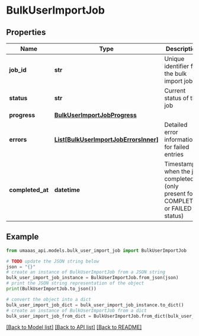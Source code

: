 # BulkUserImportJob


## Properties

Name | Type | Description | Notes
------------ | ------------- | ------------- | -------------
**job_id** | **str** | Unique identifier for the bulk import job | 
**status** | **str** | Current status of the job | 
**progress** | [**BulkUserImportJobProgress**](BulkUserImportJobProgress.md) |  | 
**errors** | [**List[BulkUserImportJobErrorsInner]**](BulkUserImportJobErrorsInner.md) | Detailed error information for failed entries | [optional] 
**completed_at** | **datetime** | Timestamp when the job completed (only present for COMPLETED or FAILED status) | [optional] 

## Example

```python
from umaaas_api.models.bulk_user_import_job import BulkUserImportJob

# TODO update the JSON string below
json = "{}"
# create an instance of BulkUserImportJob from a JSON string
bulk_user_import_job_instance = BulkUserImportJob.from_json(json)
# print the JSON string representation of the object
print(BulkUserImportJob.to_json())

# convert the object into a dict
bulk_user_import_job_dict = bulk_user_import_job_instance.to_dict()
# create an instance of BulkUserImportJob from a dict
bulk_user_import_job_from_dict = BulkUserImportJob.from_dict(bulk_user_import_job_dict)
```
[[Back to Model list]](../README.md#documentation-for-models) [[Back to API list]](../README.md#documentation-for-api-endpoints) [[Back to README]](../README.md)


